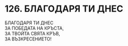 # 126. БЛАГОДАРЯ ТИ ДНЕС  
  
БЛАГОДАРЯ ТИ ДНЕС  
ЗА ПОБЕДАТА НА КРЪСТА,  
ЗА ТВОЙТА СВЯТА КРЪВ,  
ЗА ВЪЗКРЕСЕНИЕТО!  


<DownloadsButton pdf="/pdf/126-blagodarq-ti-dnes.pdf" />

<DownloadChordsButton pdf="/chords/126-blagodarq-ti-dnes_akord.pdf"/>
